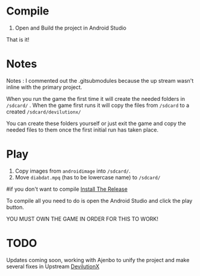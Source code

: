 # Compile

1) Open and Build the project in Android Studio

That is it!

# Notes

Notes : I commented out the .gitsubmodules because the up stream wasn't inline with the primary project.

When you run the game the first time it will create the needed folders in  `/sdcard/` .
When the game first runs it will copy the files from `/sdcard` to a created `/sdcard/devilutionx/`

You can create these folders yourself or just exit the game and copy the needed files to them once the first initial run has taken place.

# Play
1) Copy images from `androidimage` into `/sdcard/`.
2) Move `diabdat.mpq` (has to be lowercase name) to `/sdcard/`

#if you don't want to compile
[Install The Release ](https://github.com/Jimmy-cell/wip-devilutiondroid/blob/master/release/devilutionx.apk)

To compile all you need to do is open the Android Studio and click the play button.

YOU MUST OWN THE GAME IN ORDER FOR THIS TO WORK!

# TODO
Updates coming soon, working with Ajenbo to unify the project and make several fixes in Upstream [DevilutionX](https://github.com/diasurgical/devilutionX)

